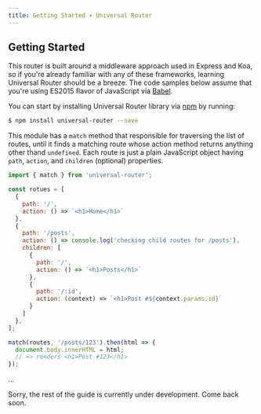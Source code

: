 ```yaml
---
title: Getting Started ∙ Universal Router
---
```


## Getting Started

This router is built around a middleware approach used in Express and Koa, so if you're already
familiar with any of these frameworks, learning Universal Router should be a breeze. The code
samples below assume that you're using ES2015 flavor of JavaScript via [Babel](http://babeljs.io/).

You can start by installing Universal Router library via [npm](https://www.npmjs.com/package/universal-router)
by running:

```sh
$ npm install universal-router --save
```

This module has a `match` method that responsible for traversing the list of routes, until it finds
a matching route whose action method returns anything other thand `undefined`. Each route is just a
plain JavaScript object having `path`, `action`, and `children` (optional) properties.
 
```js
import { match } from 'universal-router';

const rotues = [
  {
    path: '/',
    action: () => `<h1>Home</h1>`
  },
  {
    path: '/posts',
    action: () => console.log('checking child routes for /posts'),
    children: [
      {
        path: '/',
        action: () => `<h1>Posts</h1>`
      },
      {
        path: '/:id',
        action: (context) => `<h1>Post #${context.params.id}`
      }
    ]
  },
];

match(routes, '/posts/123').then(html => {
  document.body.innerHTML = html;
  // => renders <h1>Post #123</h1>
});
```

...

Sorry, the rest of the guide is currently under development. Come back soon. 



